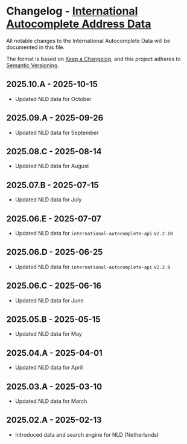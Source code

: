 # Changelog - [International Autocomplete Address Data](https://www.smarty.com/docs/cloud/international-address-autocomplete-api)

All notable changes to the International Autocomplete Data will be documented in this file.

The format is based on [Keep a Changelog](https://keepachangelog.com/en/1.0.0/), and this project adheres to [Semantic Versioning](https://semver.org/spec/v2.0.0.html).

## 2025.10.A - 2025-10-15
- Updated NLD data for October

## 2025.09.A - 2025-09-26
- Updated NLD data for September

## 2025.08.C - 2025-08-14
- Updated NLD data for August

## 2025.07.B - 2025-07-15
- Updated NLD data for July 

## 2025.06.E - 2025-07-07
- Updated NLD data for `international-autocomplete-api` v`2.2.10`

## 2025.06.D - 2025-06-25
- Updated NLD data for `international-autocomplete-api` v`2.2.9`

## 2025.06.C - 2025-06-16
- Updated NLD data for June

## 2025.05.B - 2025-05-15
- Updated NLD data for May


## 2025.04.A - 2025-04-01
- Updated NLD data for April


## 2025.03.A - 2025-03-10
- Updated NLD data for March


## 2025.02.A - 2025-02-13
- Introduced data and search engine for NLD (Netherlands)



